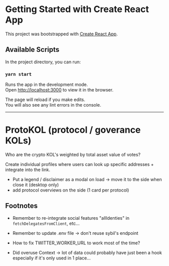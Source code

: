 # Getting Started with Create React App

This project was bootstrapped with [Create React App](https://github.com/facebook/create-react-app).

## Available Scripts

In the project directory, you can run:

### `yarn start`

Runs the app in the development mode.\
Open [http://localhost:3000](http://localhost:3000) to view it in the browser.

The page will reload if you make edits.\
You will also see any lint errors in the console.

----------

# ProtoKOL (protocol / goverance KOLs)

Who are the crypto KOL's weighted by total asset value of votes?

Create individual profiles where users can look up specific addresses + integrate into the link.

* Put a legend / disclaimer as a modal on load -> move it to the side when close it (desktop only)
* add protocol overviews on the side (1 card per protocol)

## Footnotes

* Remember to re-integrate social features "allIdenties" in `fetchDelegatesFromClient`, etc...
* Remember to update .env file -> don't reuse sybil's endpoint
* How to fix TWITTER_WORKER_URL to work most of the time?


* Did overuse Context -> lot of data could probably have just been a hook especially if it's only used in 1 place...